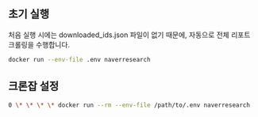 ## 초기 실행

처음 실행 시에는 downloaded_ids.json 파일이 없기 때문에, 자동으로 전체 리포트 크롤링을 수행합니다.

```bash
docker run --env-file .env naverresearch
```

## 크론잡 설정

```bash
0 \* \* \* \* docker run --rm --env-file /path/to/.env naverresearch
```
